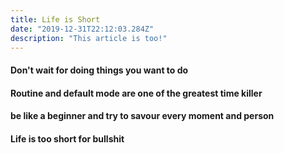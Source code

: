 ```yaml
---
title: Life is Short
date: "2019-12-31T22:12:03.284Z"
description: "This article is too!"
---
```


#### Don't wait for doing things you want to do

#### Routine and default mode are one of the greatest time killer

#### be like a beginner and try to savour every moment and person

#### Life is too short for bullshit

